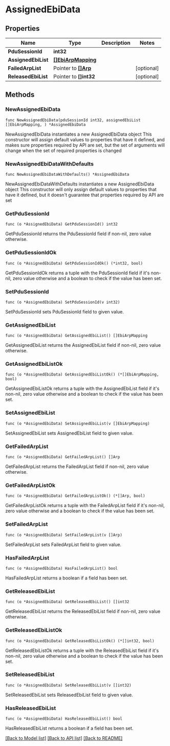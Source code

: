 # AssignedEbiData

## Properties

Name | Type | Description | Notes
------------ | ------------- | ------------- | -------------
**PduSessionId** | **int32** |  | 
**AssignedEbiList** | [**[]EbiArpMapping**](EbiArpMapping.md) |  | 
**FailedArpList** | Pointer to [**[]Arp**](Arp.md) |  | [optional] 
**ReleasedEbiList** | Pointer to **[]int32** |  | [optional] 

## Methods

### NewAssignedEbiData

`func NewAssignedEbiData(pduSessionId int32, assignedEbiList []EbiArpMapping, ) *AssignedEbiData`

NewAssignedEbiData instantiates a new AssignedEbiData object
This constructor will assign default values to properties that have it defined,
and makes sure properties required by API are set, but the set of arguments
will change when the set of required properties is changed

### NewAssignedEbiDataWithDefaults

`func NewAssignedEbiDataWithDefaults() *AssignedEbiData`

NewAssignedEbiDataWithDefaults instantiates a new AssignedEbiData object
This constructor will only assign default values to properties that have it defined,
but it doesn't guarantee that properties required by API are set

### GetPduSessionId

`func (o *AssignedEbiData) GetPduSessionId() int32`

GetPduSessionId returns the PduSessionId field if non-nil, zero value otherwise.

### GetPduSessionIdOk

`func (o *AssignedEbiData) GetPduSessionIdOk() (*int32, bool)`

GetPduSessionIdOk returns a tuple with the PduSessionId field if it's non-nil, zero value otherwise
and a boolean to check if the value has been set.

### SetPduSessionId

`func (o *AssignedEbiData) SetPduSessionId(v int32)`

SetPduSessionId sets PduSessionId field to given value.


### GetAssignedEbiList

`func (o *AssignedEbiData) GetAssignedEbiList() []EbiArpMapping`

GetAssignedEbiList returns the AssignedEbiList field if non-nil, zero value otherwise.

### GetAssignedEbiListOk

`func (o *AssignedEbiData) GetAssignedEbiListOk() (*[]EbiArpMapping, bool)`

GetAssignedEbiListOk returns a tuple with the AssignedEbiList field if it's non-nil, zero value otherwise
and a boolean to check if the value has been set.

### SetAssignedEbiList

`func (o *AssignedEbiData) SetAssignedEbiList(v []EbiArpMapping)`

SetAssignedEbiList sets AssignedEbiList field to given value.


### GetFailedArpList

`func (o *AssignedEbiData) GetFailedArpList() []Arp`

GetFailedArpList returns the FailedArpList field if non-nil, zero value otherwise.

### GetFailedArpListOk

`func (o *AssignedEbiData) GetFailedArpListOk() (*[]Arp, bool)`

GetFailedArpListOk returns a tuple with the FailedArpList field if it's non-nil, zero value otherwise
and a boolean to check if the value has been set.

### SetFailedArpList

`func (o *AssignedEbiData) SetFailedArpList(v []Arp)`

SetFailedArpList sets FailedArpList field to given value.

### HasFailedArpList

`func (o *AssignedEbiData) HasFailedArpList() bool`

HasFailedArpList returns a boolean if a field has been set.

### GetReleasedEbiList

`func (o *AssignedEbiData) GetReleasedEbiList() []int32`

GetReleasedEbiList returns the ReleasedEbiList field if non-nil, zero value otherwise.

### GetReleasedEbiListOk

`func (o *AssignedEbiData) GetReleasedEbiListOk() (*[]int32, bool)`

GetReleasedEbiListOk returns a tuple with the ReleasedEbiList field if it's non-nil, zero value otherwise
and a boolean to check if the value has been set.

### SetReleasedEbiList

`func (o *AssignedEbiData) SetReleasedEbiList(v []int32)`

SetReleasedEbiList sets ReleasedEbiList field to given value.

### HasReleasedEbiList

`func (o *AssignedEbiData) HasReleasedEbiList() bool`

HasReleasedEbiList returns a boolean if a field has been set.


[[Back to Model list]](../README.md#documentation-for-models) [[Back to API list]](../README.md#documentation-for-api-endpoints) [[Back to README]](../README.md)


